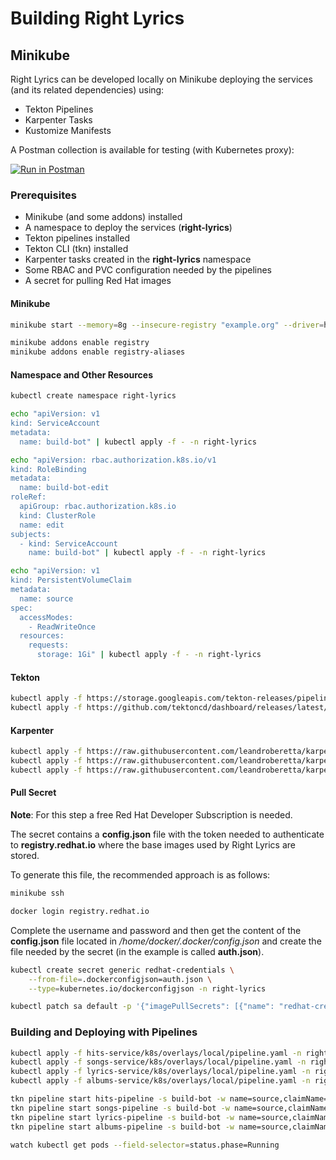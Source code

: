 # Building Right Lyrics

## Minikube

Right Lyrics can be developed locally on Minikube deploying the services (and its related dependencies) using:

* Tekton Pipelines
* Karpenter Tasks
* Kustomize Manifests

A Postman collection is available for testing (with Kubernetes proxy):

[![Run in Postman](https://run.pstmn.io/button.svg)](https://app.getpostman.com/run-collection/c9b134cf391caba635d7)

### Prerequisites

* Minikube (and some addons) installed
* A namespace to deploy the services (**right-lyrics**)
* Tekton pipelines installed
* Tekton CLI (tkn) installed
* Karpenter tasks created in the **right-lyrics** namespace
* Some RBAC and PVC configuration needed by the pipelines
* A secret for pulling Red Hat images

#### Minikube

```bash
minikube start --memory=8g --insecure-registry "example.org" --driver=hyperkit

minikube addons enable registry
minikube addons enable registry-aliases
```

#### Namespace and Other Resources

```bash
kubectl create namespace right-lyrics

echo "apiVersion: v1
kind: ServiceAccount
metadata:
  name: build-bot" | kubectl apply -f - -n right-lyrics

echo "apiVersion: rbac.authorization.k8s.io/v1
kind: RoleBinding
metadata:
  name: build-bot-edit
roleRef:
  apiGroup: rbac.authorization.k8s.io
  kind: ClusterRole
  name: edit
subjects:
  - kind: ServiceAccount
    name: build-bot" | kubectl apply -f - -n right-lyrics

echo "apiVersion: v1
kind: PersistentVolumeClaim
metadata:
  name: source
spec:
  accessModes:
    - ReadWriteOnce
  resources:
    requests:
      storage: 1Gi" | kubectl apply -f - -n right-lyrics
```

#### Tekton

```bash
kubectl apply -f https://storage.googleapis.com/tekton-releases/pipeline/latest/release.yaml
kubectl apply -f https://github.com/tektoncd/dashboard/releases/latest/download/tekton-dashboard-release.yaml
```

#### Karpenter

```bash
kubectl apply -f https://raw.githubusercontent.com/leandroberetta/karpenter/master/tasks/git/git.yaml -n right-lyrics
kubectl apply -f https://raw.githubusercontent.com/leandroberetta/karpenter/master/tasks/s2i/s2i.yaml -n right-lyrics
kubectl apply -f https://raw.githubusercontent.com/leandroberetta/karpenter/master/tasks/kubectl/kubectl.yaml -n right-lyrics
```

#### Pull Secret

**Note**: For this step a free Red Hat Developer Subscription is needed.

The secret contains a **config.json** file with the token needed to authenticate to **registry.redhat.io** where the base images used by Right Lyrics are stored.

To generate this file, the recommended approach is as follows:

```bash
minikube ssh

docker login registry.redhat.io
```

Complete the username and password and then get the content of the **config.json** file located in */home/docker/.docker/config.json* and create the file needed by the secret (in the example is called **auth.json**).

```bash
kubectl create secret generic redhat-credentials \
    --from-file=.dockerconfigjson=auth.json \
    --type=kubernetes.io/dockerconfigjson -n right-lyrics

kubectl patch sa default -p '{"imagePullSecrets": [{"name": "redhat-credentials"}]}' -n right-lyrics
```

### Building and Deploying with Pipelines

```bash  
kubectl apply -f hits-service/k8s/overlays/local/pipeline.yaml -n right-lyrics
kubectl apply -f songs-service/k8s/overlays/local/pipeline.yaml -n right-lyrics
kubectl apply -f lyrics-service/k8s/overlays/local/pipeline.yaml -n right-lyrics
kubectl apply -f albums-service/k8s/overlays/local/pipeline.yaml -n right-lyrics

tkn pipeline start hits-pipeline -s build-bot -w name=source,claimName=source,subPath=hits -n right-lyrics
tkn pipeline start songs-pipeline -s build-bot -w name=source,claimName=source,subPath=songs -n right-lyrics
tkn pipeline start lyrics-pipeline -s build-bot -w name=source,claimName=source,subPath=lyrics -n right-lyrics
tkn pipeline start albums-pipeline -s build-bot -w name=source,claimName=source,subPath=albums -n right-lyrics

watch kubectl get pods --field-selector=status.phase=Running
```